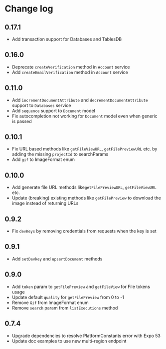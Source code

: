 # Change log

## 0.17.1

* Add transaction support for Databases and TablesDB

## 0.16.0

* Deprecate `createVerification` method in `Account` service
* Add `createEmailVerification` method in `Account` service

## 0.11.0

* Add `incrementDocumentAttribute` and `decrementDocumentAttribute` support to `Databases` service
* Add `sequence` support to `Document` model
* Fix autocompletion not working for `Document` model even when generic is passed

## 0.10.1

* Fix URL based methods like `getFileViewURL`, `getFilePreviewURL` etc. by adding the missing `projectId` to searchParams
* Add `gif` to ImageFormat enum

## 0.10.0

* Add generate file URL methods like`getFilePreviewURL`, `getFileViewURL` etc.
* Update (breaking) existing methods like `getFilePreview` to download the image instead of returning URLs

## 0.9.2

* Fix `devKeys` by removing credentials from requests when the key is set

## 0.9.1

* Add `setDevkey` and `upsertDocument` methods

## 0.9.0

* Add `token` param to `getFilePreview` and `getFileView` for File tokens usage
* Update default `quality` for `getFilePreview` from 0 to -1
* Remove `Gif` from ImageFormat enum
* Remove `search` param from `listExecutions` method

## 0.7.4

* Upgrade dependencies to resolve PlatformConstants error with Expo 53
* Update doc examples to use new multi-region endpoint
